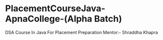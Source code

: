 # PlacementCourseJava-ApnaCollege-(Alpha Batch)
DSA Course In Java For Placement Preparation Mentor:- Shraddha Khapra
